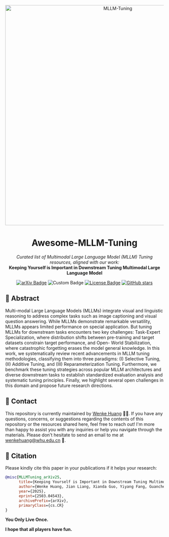 
<p align="center">
<img center src="./assert/Framework.jpg" width = "700" alt="MLLM-Tuning">
</p>

<h1 align="center">Awesome-MLLM-Tuning </h1>

<p align="center"><em>Curated list of Multimodal Large Language Model (MLLM) Tuning resources, aligned with our work:</em><br><strong>Keeping Yourself is Important in Downstream Tuning Multimodal Large Language Model</strong></p>

<p align="center">
<a href="https://arxiv.org/abs/2503.04543"><img src="https://img.shields.io/badge/arXiv-2502.14881-b31b1b.svg" alt="arXiv Badge"></a>
<!--     <a href="https://awesome.re"><img src="https://awesome.re/badge.svg" alt="Awesome Badge"></a> -->
    <img src="https://badges.toozhao.com/badges/01JNMP5KB247X0F52D94216CT0/blue.svg" alt="Custom Badge" />
    <a href="https://creativecommons.org/licenses/by-nc/4.0/"><img src="https://img.shields.io/badge/License-CC_BY--NC_4.0-lightgrey.svg" alt="License Badge"></a>
    <a href="https://github.com/WenkeHuang/Awesome-MLLM-Tuning"><img src="https://img.shields.io/github/stars/WenkeHuang/Awesome-MLLM-Tuning?style=social" alt="GitHub stars"></a>
</p>

<h2> 🙌 Abstract </h2>
Multi-modal Large Language Models (MLLMs) integrate visual and linguistic reasoning to address complex tasks such as
image captioning and visual question answering. While MLLMs demonstrate remarkable versatility, MLLMs appears limited
performance on special application. But tuning MLLMs for downstream tasks encounters two key challenges: Task-Expert
Specialization, where distribution shifts between pre-training and target datasets constrain target performance, and Open-
World Stabilization, where catastrophic forgetting erases the model general knowledge. In this work, we systematically
review recent advancements in MLLM tuning methodologies, classifying them into three paradigms: (I) Selective Tuning, (II)
Additive Tuning, and (III) Reparameterization Tuning. Furthermore, we benchmark these tuning strategies across popular
MLLM architectures and diverse downstream tasks to establish standardized evaluation analysis and systematic tuning
principles. Finally, we highlight several open challenges in this domain and propose future research directions. 


<h2 id="contact"> 👋 Contact </h2>

This repository is currently maintained by [Wenke Huang](https://wenkehuang.github.io/) 👨‍💻. If you have any questions, concerns, or suggestions regarding the contents of this repository or the resources shared here, feel free to reach out! I'm more than happy to assist you with any inquiries or help you navigate through the materials. Please don't hesitate to send an email to me at [wenkehuang@whu.edu.cn](mailto:wenkehuang@whu.edu.cn) 📧.

<h2 id="citation"> 🥳 Citation </h2>

Please kindly cite this paper in your publications if it helps your research:

```bibtex
@misc{MLLMTuning_arXiv25,
      title={Keeping Yourself is Important in Downstream Tuning Multimodal Large Language Model}, 
      author={Wenke Huang, Jian Liang, Xianda Guo, Yiyang Fang, Guancheng Wan, Xuankun Rong, Chi Wen, Zekun Shi,  Qingyun Li, Didi Zhu, Yanbiao Ma, Ke Liang, Bin Yang, He Li, Jiawei Shao, Mang Ye, Bo Du},
      year={2025},
      eprint={2503.04543},
      archivePrefix={arXiv},
      primaryClass={cs.CR}
}
```

**You Only Live Once.**

**I hope that all players have fun.**